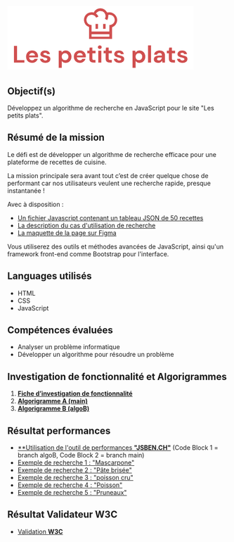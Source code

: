 # ![Logo Les petits plats](/public/assets/images/LesPetisPlats-resize.png)

## Objectif(s) 
Développez un algorithme de recherche en JavaScript pour le site "Les petits plats".

## Résumé de la mission
Le défi est de développer un algorithme de recherche efficace pour une plateforme de recettes de cuisine.

La mission principale sera avant tout c’est de créer quelque chose de performant car nos utilisateurs veulent une recherche rapide, presque instantanée !

Avec à disposition : 
- [Un fichier Javascript contenant un tableau JSON de 50 recettes](https://github.com/Maximecat/MaximeCat_LesPetitsPlats/blob/main/public/datas/datas.json)
- [La description du cas d'utilisation de recherche](https://github.com/Maximecat/MaximeCat_LesPetitsPlats/blob/main/public/doc/FicheCasD'utilisation.pdf)
- [La maquette de la page sur Figma](https://www.figma.com/file/xqeE1ZKlHUWi2Efo8r73NK)

Vous utiliserez des outils et méthodes avancées de JavaScript, ainsi qu'un framework front-end comme Bootstrap pour l'interface.

## Languages utilisés
- HTML
- CSS
- JavaScript

## Compétences évaluées
- Analyser un problème informatique
- Développer un algorithme pour résoudre un problème

## Investigation de fonctionnalité et Algorigrammes

1. [**Fiche d’investigation de fonctionnalité**](https://github.com/Maximecat/MaximeCat_LesPetitsPlats/blob/main/public/doc/FicheD'investigationFonctionnalité.png)
2. [**Algorigramme A (main)**](https://github.com/Maximecat/MaximeCat_LesPetitsPlats/blob/main/public/doc/branchMainP7.png)
3. [**Algorigramme B (algoB)**](https://github.com/Maximecat/MaximeCat_LesPetitsPlats/blob/main/public/doc/branchAlgoB-P7.png)

## Résultat performances

- [**Utilisation de l'outil de performances **"JSBEN.CH"**](https://jsben.ch/M9pHs) 
  (Code Block 1 = branch algoB, Code Block 2 = branch main)
- [Exemple de recherche 1 : "Mascarpone"](https://github.com/Maximecat/MaximeCat_LesPetitsPlats/blob/main/public/doc/searchScreen/Mascarpone.png)
- [Exemple de recherche 2 : "Pâte brisée"](https://github.com/Maximecat/MaximeCat_LesPetitsPlats/blob/main/public/doc/searchScreen/Pâte-brisée.png)
- [Exemple de recherche 3 : "poisson cru"](https://github.com/Maximecat/MaximeCat_LesPetitsPlats/blob/main/public/doc/searchScreen/poisson-cru.png)
- [Exemple de recherche 4 : "Poisson"](https://github.com/Maximecat/MaximeCat_LesPetitsPlats/blob/main/public/doc/searchScreen/Poisson.png)
- [Exemple de recherche 5 : "Pruneaux"](https://github.com/Maximecat/MaximeCat_LesPetitsPlats/blob/main/public/doc/searchScreen/pruneaux.png) 

## Résultat Validateur W3C

- [Validation **W3C**](https://validator.w3.org/nu/?showsource=yes&doc=https%3A%2F%2Fmaximecat.github.io%2FMaximeCat_LesPetitsPlats)